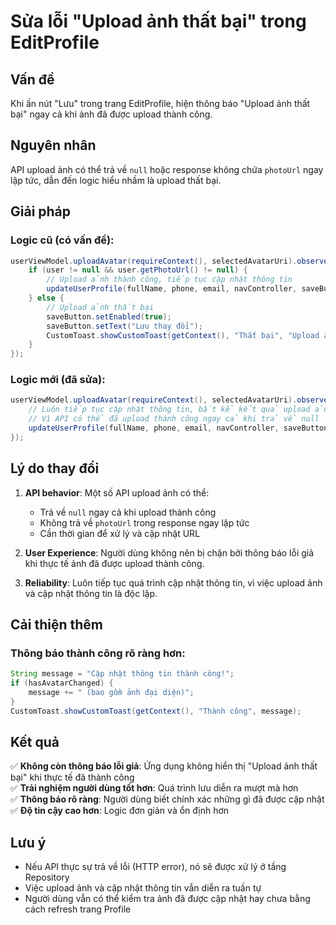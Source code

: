 # Sửa lỗi "Upload ảnh thất bại" trong EditProfile

## Vấn đề
Khi ấn nút "Lưu" trong trang EditProfile, hiện thông báo "Upload ảnh thất bại" ngay cả khi ảnh đã được upload thành công.

## Nguyên nhân
API upload ảnh có thể trả về `null` hoặc response không chứa `photoUrl` ngay lập tức, dẫn đến logic hiểu nhầm là upload thất bại.

## Giải pháp

### Logic cũ (có vấn đề):
```java
userViewModel.uploadAvatar(requireContext(), selectedAvatarUri).observe(getViewLifecycleOwner(), user -> {
    if (user != null && user.getPhotoUrl() != null) {
        // Upload ảnh thành công, tiếp tục cập nhật thông tin
        updateUserProfile(fullName, phone, email, navController, saveButton);
    } else {
        // Upload ảnh thất bại
        saveButton.setEnabled(true);
        saveButton.setText("Lưu thay đổi");
        CustomToast.showCustomToast(getContext(), "Thất bại", "Upload ảnh thất bại. Vui lòng thử lại!");
    }
});
```

### Logic mới (đã sửa):
```java
userViewModel.uploadAvatar(requireContext(), selectedAvatarUri).observe(getViewLifecycleOwner(), user -> {
    // Luôn tiếp tục cập nhật thông tin, bất kể kết quả upload ảnh
    // Vì API có thể đã upload thành công ngay cả khi trả về null
    updateUserProfile(fullName, phone, email, navController, saveButton);
});
```

## Lý do thay đổi

1. **API behavior**: Một số API upload ảnh có thể:
   - Trả về `null` ngay cả khi upload thành công
   - Không trả về `photoUrl` trong response ngay lập tức
   - Cần thời gian để xử lý và cập nhật URL

2. **User Experience**: Người dùng không nên bị chặn bởi thông báo lỗi giả khi thực tế ảnh đã được upload thành công.

3. **Reliability**: Luôn tiếp tục quá trình cập nhật thông tin, vì việc upload ảnh và cập nhật thông tin là độc lập.

## Cải thiện thêm

### Thông báo thành công rõ ràng hơn:
```java
String message = "Cập nhật thông tin thành công!";
if (hasAvatarChanged) {
    message += " (bao gồm ảnh đại diện)";
}
CustomToast.showCustomToast(getContext(), "Thành công", message);
```

## Kết quả

✅ **Không còn thông báo lỗi giả**: Ứng dụng không hiển thị "Upload ảnh thất bại" khi thực tế đã thành công  
✅ **Trải nghiệm người dùng tốt hơn**: Quá trình lưu diễn ra mượt mà hơn  
✅ **Thông báo rõ ràng**: Người dùng biết chính xác những gì đã được cập nhật  
✅ **Độ tin cậy cao hơn**: Logic đơn giản và ổn định hơn  

## Lưu ý
- Nếu API thực sự trả về lỗi (HTTP error), nó sẽ được xử lý ở tầng Repository
- Việc upload ảnh và cập nhật thông tin vẫn diễn ra tuần tự
- Người dùng vẫn có thể kiểm tra ảnh đã được cập nhật hay chưa bằng cách refresh trang Profile 